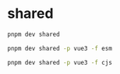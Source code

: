 # shared

```sh
pnpm dev shared

pnpm dev shared -p vue3 -f esm

pnpm dev shared -p vue3 -f cjs
```
